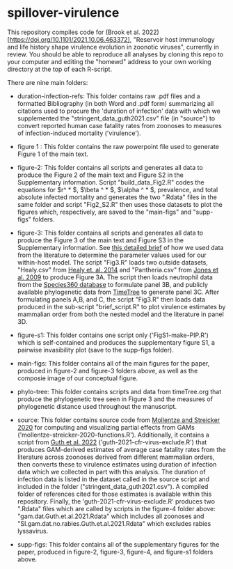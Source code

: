 # spillover-virulence

This repository compiles code for (Brook et al. 2022)[https://doi.org/10.1101/2021.10.06.463372], "Reservoir host immunology and life history shape virulence evolution in zoonotic viruses", currently in review. You should be able to reproduce all analyses by cloning this repo to your computer and editing the "homewd" address to your own working directory at the top of each R-script. 

There are nine main folders:

- duration-infection-refs: This folder contains raw .pdf files and a formatted Bibliography (in both Word and .pdf form) summarizing all citations used to procure the 'duration of infection' data with which we supplemented the "stringent_data_guth2021.csv" file (in "source") to convert reported human case fatality rates from zoonoses to measures of infection-induced mortality ('virulence').

- figure 1 : This folder contains the raw powerpoint file used to generate Figure 1 of the main text.

- figure-2: This folder contains all scripts and generates all data to produce the Figure 2 of the main text and Figure S2 in the Supplementary information.  Script "build_data_Fig2.R" codes the equations for $r^ * $, $\beta ^ * $, $\alpha ^ * $, prevalence, and total absolute infected mortality  and generates the two ".Rdata" files in the same folder and script "Fig2_S2.R" then uses those datasets to plot the figures which, respectively, are saved to the "main-figs" and "supp-figs" folders. 

- figure-3: This folder contains all scripts and generates all data to produce the Figure 3 of the main text and Figure S3 in the Supplementary information. See [this detailed brief](/figure-3/within-host-scaling.md) of how we used data from the literature to determine the parameter values used for our within-host model. The script "Fig3.R" loads two outside datasets, "Healy.csv" from [Healy et. al. 2014](https://doi.org/10.1098/rspb.2014.0298)  and "Pantheria.csv" from [Jones et al. 2009](https://doi.org/10.1890/08-1494.1) to produce Figure 3A. The script then loads neutrophil data from the [Species360 database](https://zims.species360.org/) to formulate panel 3B, and publicly available phylogenetic data from [TimeTree](http://www.timetree.org/) to generate panel 3C. After formulating panels A,B, and C, the script "Fig3.R" then loads data produced in the sub-script "brief_script.R" to plot virulence estimates by mammalian order from both the nested model and the literature in panel 3D.

- figure-s1: This folder contains one script only ('FigS1-make-PIP.R') which is self-contained and produces the supplementary figure S1, a pairwise invasibility plot (save to the supp-figs folder).

- main-figs:  This folder contains all of the main figures for the paper, produced in figure-2 and figure-3 folders above, as well as the composie image of our conceptual figure.

- phylo-tree: This folder contains scripts and data from timeTree.org that produce the phylogenetic tree seen in Figure 3 and the measures of phylogenetic distance used throughout the manuscript.

- source: This folder contains source code from [Mollentze and Streicker 2020](https://doi.org/10.1073/pnas.1919176117) for computing and visualizing partial effects from GAMs ('mollentze-streicker-2020-functions.R'). Additionally, it contains a script from [Guth et al. 2022](https://doi.org/10.1073/pnas.211362811) ('guth-2021-cfr-virus-exclude.R') that produces GAM-derived estimates of average case fatality rates from the literature across zoonoses derived from different mammalian orders, then converts these to virulence estimates using duration of infection data which we collected in part with this analysis. The duration of infection data is listed in the dataset called in the source script and included in the folder ("stringent_data_guth2021.csv"). A compiled folder of references cited for those estimates is available within this repository. Finally, the 'guth-2021-cfr-virus-exclude.R' produces two ".Rdata" files which are called by scripts in the figure-4 folder above: "gam.dat.Guth.et.al.2021.Rdata" which includes all zoonoses and "SI.gam.dat.no.rabies.Guth.et.al.2021.Rdata" which excludes rabies lyssavirus.

- supp-figs:  This folder contains all of the supplementary figures for the paper, produced in figure-2, figure-3, figure-4, and figure-s1 folders above.